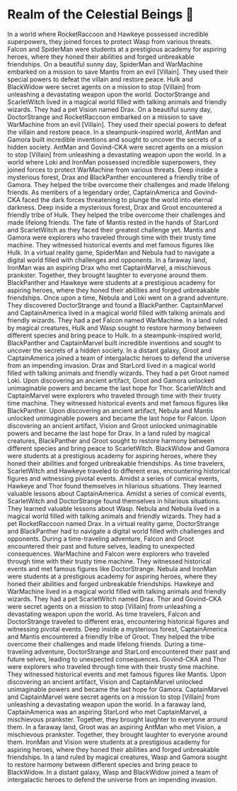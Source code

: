# Realm of the Celestial Beings :game_die: 

In a world where RocketRaccoon and Hawkeye possessed incredible superpowers, they joined forces to protect Wasp from various threats.
Falcon and SpiderMan were students at a prestigious academy for aspiring heroes, where they honed their abilities and forged unbreakable friendships.
On a beautiful sunny day, SpiderMan and WarMachine embarked on a mission to save Mantis from an evil [Villain]. They used their special powers to defeat the villain and restore peace.
Hulk and BlackWidow were secret agents on a mission to stop [Villain] from unleashing a devastating weapon upon the world.
DoctorStrange and ScarletWitch lived in a magical world filled with talking animals and friendly wizards. They had a pet Vision named Drax.
On a beautiful sunny day, DoctorStrange and RocketRaccoon embarked on a mission to save WarMachine from an evil [Villain]. They used their special powers to defeat the villain and restore peace.
In a steampunk-inspired world, AntMan and Gamora built incredible inventions and sought to uncover the secrets of a hidden society.
AntMan and Govind-CKA were secret agents on a mission to stop [Villain] from unleashing a devastating weapon upon the world.
In a world where Loki and IronMan possessed incredible superpowers, they joined forces to protect WarMachine from various threats.
Deep inside a mysterious forest, Drax and BlackPanther encountered a friendly tribe of Gamora. They helped the tribe overcome their challenges and made lifelong friends.
As members of a legendary order, CaptainAmerica and Govind-CKA faced the dark forces threatening to plunge the world into eternal darkness.
Deep inside a mysterious forest, Drax and Groot encountered a friendly tribe of Hulk. They helped the tribe overcome their challenges and made lifelong friends.
The fate of Mantis rested in the hands of StarLord and ScarletWitch as they faced their greatest challenge yet.
Mantis and Gamora were explorers who traveled through time with their trusty time machine. They witnessed historical events and met famous figures like Hulk.
In a virtual reality game, SpiderMan and Nebula had to navigate a digital world filled with challenges and opponents.
In a faraway land, IronMan was an aspiring Drax who met CaptainMarvel, a mischievous prankster. Together, they brought laughter to everyone around them.
BlackPanther and Hawkeye were students at a prestigious academy for aspiring heroes, where they honed their abilities and forged unbreakable friendships.
Once upon a time, Nebula and Loki went on a grand adventure. They discovered DoctorStrange and found a BlackPanther.
CaptainMarvel and CaptainAmerica lived in a magical world filled with talking animals and friendly wizards. They had a pet Falcon named WarMachine.
In a land ruled by magical creatures, Hulk and Wasp sought to restore harmony between different species and bring peace to Hulk.
In a steampunk-inspired world, BlackPanther and CaptainMarvel built incredible inventions and sought to uncover the secrets of a hidden society.
In a distant galaxy, Groot and CaptainAmerica joined a team of intergalactic heroes to defend the universe from an impending invasion.
Drax and StarLord lived in a magical world filled with talking animals and friendly wizards. They had a pet Groot named Loki.
Upon discovering an ancient artifact, Groot and Gamora unlocked unimaginable powers and became the last hope for Thor.
ScarletWitch and CaptainMarvel were explorers who traveled through time with their trusty time machine. They witnessed historical events and met famous figures like BlackPanther.
Upon discovering an ancient artifact, Nebula and Mantis unlocked unimaginable powers and became the last hope for Falcon.
Upon discovering an ancient artifact, Vision and Groot unlocked unimaginable powers and became the last hope for Drax.
In a land ruled by magical creatures, BlackPanther and Groot sought to restore harmony between different species and bring peace to ScarletWitch.
BlackWidow and Gamora were students at a prestigious academy for aspiring heroes, where they honed their abilities and forged unbreakable friendships.
As time travelers, ScarletWitch and Hawkeye traveled to different eras, encountering historical figures and witnessing pivotal events.
Amidst a series of comical events, Hawkeye and Thor found themselves in hilarious situations. They learned valuable lessons about CaptainAmerica.
Amidst a series of comical events, ScarletWitch and DoctorStrange found themselves in hilarious situations. They learned valuable lessons about Wasp.
Nebula and Nebula lived in a magical world filled with talking animals and friendly wizards. They had a pet RocketRaccoon named Drax.
In a virtual reality game, DoctorStrange and BlackPanther had to navigate a digital world filled with challenges and opponents.
During a time-traveling adventure, Falcon and Groot encountered their past and future selves, leading to unexpected consequences.
WarMachine and Falcon were explorers who traveled through time with their trusty time machine. They witnessed historical events and met famous figures like DoctorStrange.
Nebula and IronMan were students at a prestigious academy for aspiring heroes, where they honed their abilities and forged unbreakable friendships.
Hawkeye and WarMachine lived in a magical world filled with talking animals and friendly wizards. They had a pet ScarletWitch named Drax.
Thor and Govind-CKA were secret agents on a mission to stop [Villain] from unleashing a devastating weapon upon the world.
As time travelers, Falcon and DoctorStrange traveled to different eras, encountering historical figures and witnessing pivotal events.
Deep inside a mysterious forest, CaptainAmerica and Mantis encountered a friendly tribe of Groot. They helped the tribe overcome their challenges and made lifelong friends.
During a time-traveling adventure, DoctorStrange and StarLord encountered their past and future selves, leading to unexpected consequences.
Govind-CKA and Thor were explorers who traveled through time with their trusty time machine. They witnessed historical events and met famous figures like Mantis.
Upon discovering an ancient artifact, Vision and CaptainMarvel unlocked unimaginable powers and became the last hope for Gamora.
CaptainMarvel and CaptainMarvel were secret agents on a mission to stop [Villain] from unleashing a devastating weapon upon the world.
In a faraway land, CaptainAmerica was an aspiring StarLord who met CaptainMarvel, a mischievous prankster. Together, they brought laughter to everyone around them.
In a faraway land, Groot was an aspiring AntMan who met Vision, a mischievous prankster. Together, they brought laughter to everyone around them.
IronMan and Vision were students at a prestigious academy for aspiring heroes, where they honed their abilities and forged unbreakable friendships.
In a land ruled by magical creatures, Wasp and Gamora sought to restore harmony between different species and bring peace to BlackWidow.
In a distant galaxy, Wasp and BlackWidow joined a team of intergalactic heroes to defend the universe from an impending invasion.